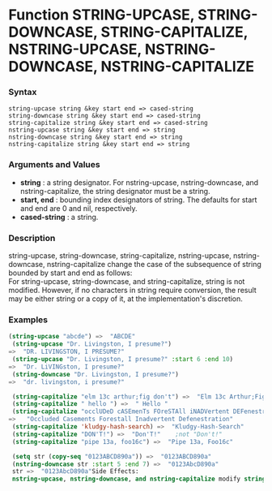 <!-- Generated on 05/10/2020 by https://github.com/anto2oo/clhs-evolved -->

# Function STRING-UPCASE, STRING-DOWNCASE, STRING-CAPITALIZE, NSTRING-UPCASE, NSTRING-DOWNCASE, NSTRING-CAPITALIZE

### Syntax
`string-upcase string &key start end => cased-string`  
`string-downcase string &key start end => cased-string`  
`string-capitalize string &key start end => cased-string`  
`nstring-upcase string &key start end => string`  
`nstring-downcase string &key start end => string`  
`nstring-capitalize string &key start end => string`  


### Arguments and Values
- **string** : a string designator. For nstring-upcase, nstring-downcase, and nstring-capitalize, the string designator must be a string.   
- **start, end** : bounding index designators of string. The defaults for start and end are 0 and nil, respectively.   
- **cased-string** : a string.   


### Description
string-upcase, string-downcase, string-capitalize, nstring-upcase, nstring-downcase, nstring-capitalize change the case of the subsequence of string bounded by start and end as follows:  
For string-upcase, string-downcase, and string-capitalize, string is not modified. However, if no characters in string require conversion, the result may be either string or a copy of it, at the implementation's discretion.



### Examples
```lisp 
(string-upcase "abcde") =>  "ABCDE"
 (string-upcase "Dr. Livingston, I presume?")
=>  "DR. LIVINGSTON, I PRESUME?"
 (string-upcase "Dr. Livingston, I presume?" :start 6 :end 10)
=>  "Dr. LiVINGston, I presume?"
 (string-downcase "Dr. Livingston, I presume?")
=>  "dr. livingston, i presume?"

 (string-capitalize "elm 13c arthur;fig don't") =>  "Elm 13c Arthur;Fig Don'T"
 (string-capitalize " hello ") =>  " Hello "
 (string-capitalize "occlUDeD cASEmenTs FOreSTAll iNADVertent DEFenestraTION")
=>   "Occluded Casements Forestall Inadvertent Defenestration"
 (string-capitalize 'kludgy-hash-search) =>  "Kludgy-Hash-Search"
 (string-capitalize "DON'T!") =>  "Don'T!"    ;not "Don't!"
 (string-capitalize "pipe 13a, foo16c") =>  "Pipe 13a, Foo16c"

 (setq str (copy-seq "0123ABCD890a")) =>  "0123ABCD890a"
 (nstring-downcase str :start 5 :end 7) =>  "0123AbcD890a"
 str =>  "0123AbcD890a"Side Effects:
 nstring-upcase, nstring-downcase, and nstring-capitalize modify string as appropriate rather than constructing a new string.
```
